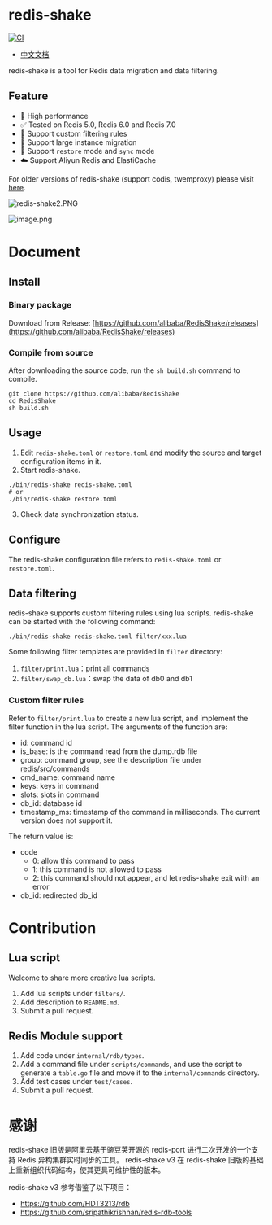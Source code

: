 # redis-shake

[![CI](https://github.com/alibaba/RedisShake/actions/workflows/ci.yml/badge.svg?branch=v3)](https://github.com/alibaba/RedisShake/actions/workflows/ci.yml)

- [中文文档](https://github.com/alibaba/RedisShake/wiki)

redis-shake is a tool for Redis data migration and data filtering.


## Feature

* 🚄 High performance
* ✅ Tested on Redis 5.0, Redis 6.0 and Redis 7.0
* 🤗 Support custom filtering rules
* 💪 Support large instance migration
* 💖 Support `restore` mode and `sync` mode
* ☁️ Support Aliyun Redis and ElastiCache

For older versions of redis-shake (support codis, twemproxy) please visit [here](https://github.com/alibaba/RedisShake/tree/develop). 

![redis-shake2.PNG](https://s2.loli.net/2022/07/10/OZrSGutknlI8XNp.png)

![image.png](https://s2.loli.net/2022/06/30/vU346lVBrNofKzu.png)

# Document

## Install

### Binary package

Download from Release: [https://github.com/alibaba/RedisShake/releases](https://github.com/alibaba/RedisShake/releases)

### Compile from source

After downloading the source code, run the `sh build.sh` command to compile.

```shell
git clone https://github.com/alibaba/RedisShake
cd RedisShake
sh build.sh
```

## Usage

1. Edit `redis-shake.toml` or `restore.toml` and modify the source and target configuration items in it.
2. Start redis-shake.

```shell
./bin/redis-shake redis-shake.toml
# or
./bin/redis-shake restore.toml
```

3. Check data synchronization status.

## Configure

The redis-shake configuration file refers to `redis-shake.toml` or `restore.toml`. 

## Data filtering

redis-shake supports custom filtering rules using lua scripts. redis-shake can be started with
the following command:

```shell
./bin/redis-shake redis-shake.toml filter/xxx.lua
```

Some following filter templates are provided in `filter` directory:

1. `filter/print.lua`：print all commands
2. `filter/swap_db.lua`：swap the data of db0 and db1

### Custom filter rules

Refer to `filter/print.lua` to create a new lua script, and implement the filter function in the lua script. The
arguments of the function are:

- id: command id
- is_base: is the command read from the dump.rdb file
- group: command group, see the description file
  under [redis/src/commands](https://github.com/redis/redis/tree/unstable/src/commands)
- cmd_name: command name
- keys: keys in command
- slots: slots in command
- db_id: database id
- timestamp_ms: timestamp of the command in milliseconds. The current version does not support it.

The return value is:

- code
    - 0: allow this command to pass
    - 1: this command is not allowed to pass
    - 2: this command should not appear, and let redis-shake exit with an error
- db_id: redirected db_id

# Contribution

## Lua script

Welcome to share more creative lua scripts.

1. Add lua scripts under `filters/`.
2. Add description to `README.md`.
3. Submit a pull request.

## Redis Module support

1. Add code under `internal/rdb/types`.
2. Add a command file under `scripts/commands`, and use the script to generate a `table.go` file and move it to
   the `internal/commands` directory.
3. Add test cases under `test/cases`.
4. Submit a pull request.

# 感谢

redis-shake 旧版是阿里云基于豌豆荚开源的 redis-port 进行二次开发的一个支持 Redis 异构集群实时同步的工具。
redis-shake v3 在 redis-shake 旧版的基础上重新组织代码结构，使其更具可维护性的版本。

redis-shake v3 参考借鉴了以下项目：

- https://github.com/HDT3213/rdb
- https://github.com/sripathikrishnan/redis-rdb-tools